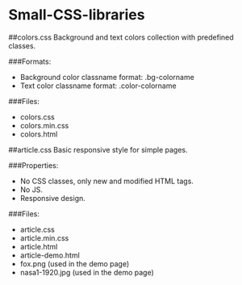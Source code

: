 # Small-CSS-libraries

##colors.css
Background and text colors collection with predefined classes.

###Formats:
- Background color classname format: .bg-colorname
- Text color classname format: .color-colorname

###Files:
- colors.css
- colors.min.css
- colors.html

##article.css
Basic responsive style for simple pages.

###Properties:
- No CSS classes, only new and modified HTML tags.
- No JS.
- Responsive design.

###Files:
- article.css
- article.min.css
- article.html
- article-demo.html
- fox.png (used in the demo page)
- nasa1-1920.jpg (used in the demo page)
